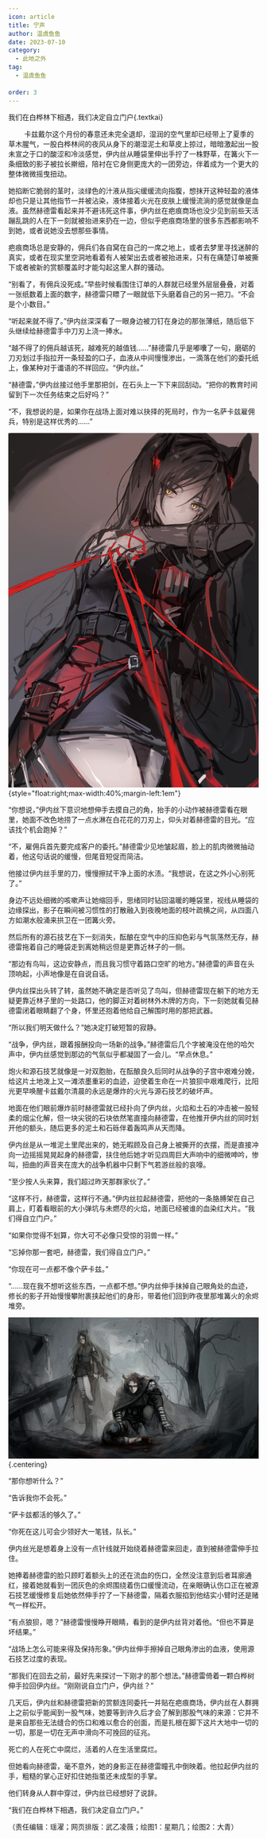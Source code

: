 ```yaml
---
icon: article
title: 宁声
author: 温虞鱼鱼
date: 2023-07-10
category:
  - 此地之外
tag:
  - 温虞鱼鱼

order: 3
---
```


我们在白桦林下相遇，我们决定自立门户{.textkai}

<!-- more -->

   卡兹戴尔这个月份的春意还未完全退却，湿润的空气里却已经带上了夏季的草木腥气，一股白桦林间的夜风从身下的潮湿泥土和草皮上掠过，暗暗激起出一股未宣之于口的酸涩和冷淡感觉，伊内丝从睡袋里伸出手拧了一株野草，在篝火下一条细致的影子被拉长擀细，陪衬在它身侧更庞大的一团旁边，伴着成为一个更大的整体微微摇曳扭动。

她掐断它脆弱的茎时，淡绿色的汁液从指尖缓缓流向指腹，想抹开这种轻盈的液体却也只是让其他指节一并被沾染，液体接着火光在皮肤上缓慢流淌的感觉就像是血液。虽然赫德雷看起来并不避讳死这件事，伊内丝在疤痕商场也没少见到前些天活蹦乱跳的人在下一刻就被抬进来扔在一边，但似乎疤痕商场里的很多东西都影响不到她，或者说她没去想那些事情。

疤痕商场总是安静的，佣兵们各自窝在自己的一席之地上，或者去梦里寻找迷醉的真实，或者在现实里空洞地看着有人被架出去或者被抬进来，只有在痛楚订单被撕下或者被新的赏额覆盖时才能勾起这里人群的骚动。

“别看了，有佣兵没死成。”早些时候看围住订单的人群就已经里外层层叠叠，对着一张纸数着上面的数字，赫德雷只瞟了一眼就低下头磨着自己的另一把刀。“不会是个小数目。”

“听起来就不得了。”伊内丝深深看了一眼身边被刀钉在身边的那张薄纸，随后低下头继续给赫德雷手中刀刃上浇一捧水。

“越不得了的佣兵越该死，越难死的越值钱……”赫德雷几乎是嘟囔了一句，磨砺的刀刃划过手指拉开一条轻盈的口子，血液从中间慢慢渗出，一滴落在他们的委托纸上，像某种对于谶语的不祥回应。“伊内丝。”

“赫德雷，”伊内丝接过他手里那把剑，在石头上一下下来回刮动。“把你的教育时间留到下一次任务结束之后好吗？”

“不，我想说的是，如果你在战场上面对难以抉择的死局时，作为一名萨卡兹雇佣兵，特别是这样优秀的……”

![](./res/illustration/文章配图伊内丝（星期几）.webp) {style="float:right;max-width:40%;margin-left:1em"}

“你想说，”伊内丝下意识地想伸手去摸自己的角，抬手的小动作被赫德雷看在眼里，她面不改色地捞了一点水淋在白花花的刀刃上，仰头对着赫德雷的目光。“应该找个机会跑掉？”

“不，雇佣兵首先要完成客户的委托。”赫德雷少见地皱起眉，脸上的肌肉微微抽动着，他这句话说的缓慢，但尾音短促而简洁。

他接过伊内丝手里的刀，慢慢擦拭干净上面的水渍。“我想说，在这之外小心别死了。”

身边不远处细微的咳嗽声让她缩回手，思绪同时钻回温暖的睡袋里，视线从睡袋的边缘探出，影子在瞬间被习惯性的打散融入到夜晚地面的枝叶疏横之间，从四面八方如潮水般涌来拱卫在一团篝火旁。

然后所有的源石技艺在下一刻消失，酝酿在空气中的压抑色彩与气氛荡然无存，赫德雷拖着自己的睡袋走到离她稍远但是更靠近林子的一侧。

“那边有鸟叫，这边安静点，而且我习惯守着路口空旷的地方。”赫德雷的声音在头顶响起，小声地像是在自说自话。

伊内丝探出头转了转，虽然她不确定是否听见了鸟叫，但赫德雷现在躺下的地方无疑更靠近林子里的一处路口，他的脚正对着树林外木牌的方向，下一刻她就看见赫德雷闭着眼睛翻了个身，怀里还抱着他给自己解围时用的那把武器。

“所以我们明天做什么？”她决定打破短暂的寂静。

“战争，伊内丝，跟着报酬投向一场新的战争。”赫德雷后几个字被淹没在他的哈欠声中，伊内丝感觉到那边的气氛似乎都凝固了一会儿。“早点休息。”

炮火和源石技艺就像是一对双胞胎，在酝酿良久后同时从战争的子宫中艰难分娩，给这片土地泼上又一滩浓墨重彩的血迹，迫使着生命在一片狼狈中艰难爬行，比阳光更早唤醒卡兹戴尔清晨的永远是爆炸的火光与源石技艺的破坏声。

地面在他们眼前爆炸前时赫德雷就已经扑向了伊内丝，火焰和土石的冲击被一股轻柔的烟尘化解，但一块尖锐的石块依然笔直撞向赫德雷，在他推开伊内丝的同时划开他的额头，随后更多的泥土和石砾伴着轰鸣声从天而降。

伊内丝是从一堆泥土里爬出来的，她无暇顾及自己身上被撕开的衣摆，而是直接冲向一边摇摇晃晃起身的赫德雷，扶住他后她才听见四周巨大声响中的细微呻吟，惨叫，扭曲的声音夹在庞大的战争机器中只剩下气若游丝般的哀嚎。

“至少按人头来算，我们超过昨天那群家伙了。”

“这样不行，赫德雷，这样行不通。”伊内丝拉起赫德雷，把他的一条胳膊架在自己肩上，盯着看眼前的大小弹坑与未燃尽的火焰，地面已经被谁的血染红大片。“我们得自立门户。”

“如果你觉得不划算，你大可不必像只受惊的羽兽一样。”

“忘掉你那一套吧，赫德雷，我们得自立门户。”

“你现在可一点都不像个萨卡兹。”

“……现在我不想听这些东西，一点都不想。”伊内丝伸手抹掉自己眼角处的血迹，修长的影子开始慢慢攀附裹挟起他们的身形，带着他们回到昨夜里那堆篝火的余烬堆旁。

![](./res/illustration/宁生_文章配图（大青）.webp) {.centering}

“那你想听什么？”

“告诉我你不会死。”

“萨卡兹都活的够久了。”

“你死在这儿可会少领好大一笔钱，队长。”

伊内丝光是想着身上没有一点针线就开始绕着赫德雷来回走，直到被赫德雷伸手拉住。

她捧着赫德雷的脸只顾盯着额头上的还在流血的伤口，全然没注意到后者耳廓通红，接着她就看到一团灰色的余烬围绕着伤口缓慢流动，在亲眼确认伤口正在被源石技艺缓慢修复后她依然伸手拧了一下赫德雷，隔着衣服掐到他结实小臂时还是赌气一样松开。

“有点狼狈，嗯？”赫德雷慢慢睁开眼睛，看到的是伊内丝背对着他。“但也不算是坏结果。”

“战场上怎么可能来得及保持形象。”伊内丝伸手擦掉自己眼角渗出的血液，使用源石技艺过度的表现。

“那我们在回去之前，最好先来探讨一下刚才的那个想法。”赫德雷倚着一颗白桦树伸手拉回伊内丝。“刚刚说自立门户，伊内丝？”

几天后，伊内丝和赫德雷把新的赏额连同委托一并贴在疤痕商场，伊内丝在人群拥上之前似乎能闻到一股气味，她要等到许久后才会了解到那股气味的来源：它并不是来自那些无法缝合的伤口和难以愈合的创面，而是扎根在脚下这片大地中一切的一切，那是一切在无声中滑向不可挽回的征兆。

死亡的人在死亡中腐烂，活着的人在生活里腐烂。

但她看向赫德雷，毫不意外，她的身影正在赫德雷瞳孔中倒映着。他拉起伊内丝的手，粗糙的掌心正好扣住她指茧还未成型的手掌。

他们转身从人群中穿过，伊内丝已经想好了说辞。

“我们在白桦林下相遇，我们决定自立门户。”<eod />

（责任编辑：瑶濯；网页排版：武乙凌薇；绘图1：星期几；绘图2：大青）

<Ads />